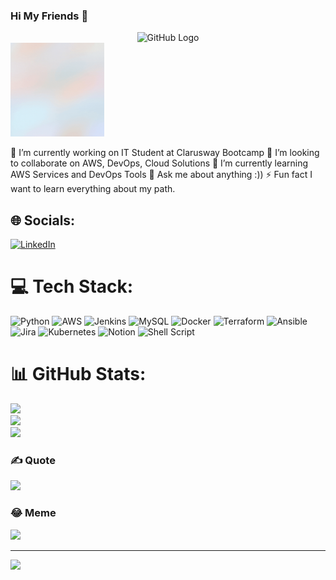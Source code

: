 ### Hi My Friends 👋
<div align="center">
<img src="https://github.com/raghavk16/raghavk16/blob/master/octo.gif" alt="GitHub Logo" width="150" height="150" />
</div>

<img src="https://github.com/ilgea/ilgea/blob/main/zgif.gif" alt="GitHub Logo" width="150" height="150" />
</div>

🔭 I’m currently working on IT Student at Clarusway Bootcamp
👯 I’m looking to collaborate on AWS, DevOps, Cloud Solutions
🌱 I’m currently learning AWS Services and DevOps Tools
💬 Ask me about anything :))
⚡ Fun fact I want to learn everything about my path.


## 🌐 Socials:
[![LinkedIn](https://img.shields.io/badge/LinkedIn-%230077B5.svg?logo=linkedin&logoColor=white)](https://linkedin.com/in/https://www.linkedin.com/in/zubeyirozkaya/) 

# 💻 Tech Stack:
![Python](https://img.shields.io/badge/python-3670A0?style=for-the-badge&logo=python&logoColor=ffdd54) ![AWS](https://img.shields.io/badge/AWS-%23FF9900.svg?style=for-the-badge&logo=amazon-aws&logoColor=white) ![Jenkins](https://img.shields.io/badge/jenkins-%232C5263.svg?style=for-the-badge&logo=jenkins&logoColor=white) ![MySQL](https://img.shields.io/badge/mysql-%2300f.svg?style=for-the-badge&logo=mysql&logoColor=white) ![Docker](https://img.shields.io/badge/docker-%230db7ed.svg?style=for-the-badge&logo=docker&logoColor=white) ![Terraform](https://img.shields.io/badge/terraform-%235835CC.svg?style=for-the-badge&logo=terraform&logoColor=white) ![Ansible](https://img.shields.io/badge/ansible-%231A1918.svg?style=for-the-badge&logo=ansible&logoColor=white) ![Jira](https://img.shields.io/badge/jira-%230A0FFF.svg?style=for-the-badge&logo=jira&logoColor=white) ![Kubernetes](https://img.shields.io/badge/kubernetes-%23326ce5.svg?style=for-the-badge&logo=kubernetes&logoColor=white) ![Notion](https://img.shields.io/badge/Notion-%23000000.svg?style=for-the-badge&logo=notion&logoColor=white) ![Shell Script](https://img.shields.io/badge/shell_script-%23121011.svg?style=for-the-badge&logo=gnu-bash&logoColor=white)
# 📊 GitHub Stats:
![](https://github-readme-stats.vercel.app/api?username=ilgea&theme=flag-india&hide_border=false&include_all_commits=false&count_private=false)<br/>
![](https://github-readme-streak-stats.herokuapp.com/?user=ilgea&theme=flag-india&hide_border=false)<br/>
![](https://github-readme-stats.vercel.app/api/top-langs/?username=ilgea&theme=flag-india&hide_border=false&include_all_commits=false&count_private=false&layout=compact)

### ✍️ Quote
![](https://quotes-github-readme.vercel.app/api?type=horizontal&theme=gruvbox)

### 😂 Meme
<img src="https://random-memer.herokuapp.com/" width="512px"/>

---
[![](https://visitcount.itsvg.in/api?id=ilgea&icon=1&color=11)](https://visitcount.itsvg.in)


